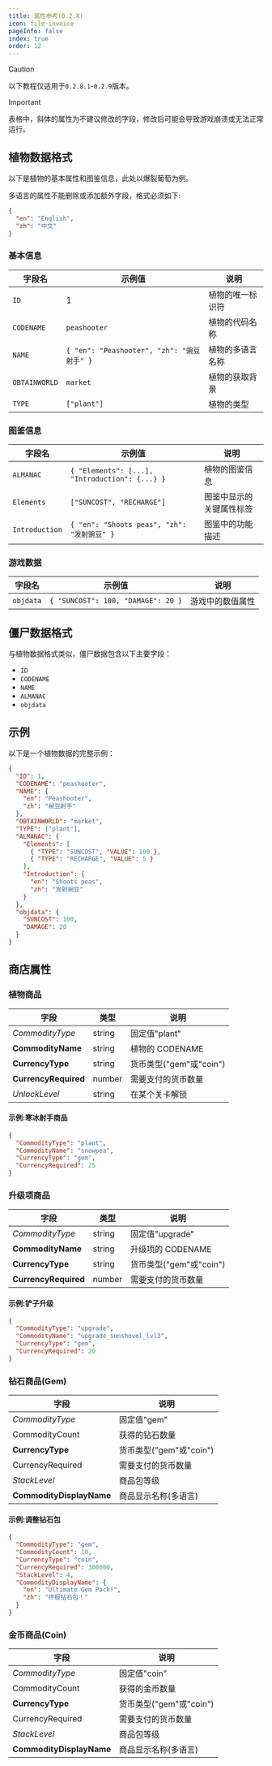 ```yaml
---
title: 属性参考(0.2.X)
icon: file-invoice
pageInfo: false
index: true
order: 12
---
```


<script setup>
    import { onMounted } from 'vue';
    onMounted(() => {
        (window.adsbygoogle = window.adsbygoogle || []).push({});
    })
</script>

> [!caution]
> 以下教程仅适用于`0.2.8.1`-`0.2.9`版本。

> [!important]
> 表格中，斜体的属性为不建议修改的字段，修改后可能会导致游戏崩溃或无法正常运行。

<ins class="adsbygoogle"
style="display:block"
data-ad-client="ca-pub-7637695321442015"
data-ad-slot="3900516289"
data-ad-format="auto"
data-full-width-responsive="true"> </ins>

## 植物数据格式

以下是植物的基本属性和图鉴信息，此处以爆裂葡萄为例。

多语言的属性不能删除或添加额外字段，格式必须如下:

```json
{
  "en": "English",
  "zh": "中文"
}
```

### 基本信息

| 字段名           | 示例值                                    | 说明       |
| ------------- | -------------------------------------- | -------- |
| `ID`          | 1                                      | 植物的唯一标识符 |
| `CODENAME`    | `peashooter`                           | 植物的代码名称  |
| `NAME`        | `{ "en": "Peashooter", "zh": "豌豆射手" }` | 植物的多语言名称 |
| `OBTAINWORLD` | `market`                               | 植物的获取背景  |
| `TYPE`        | `["plant"]`                            | 植物的类型    |

### 图鉴信息

| 字段名            | 示例值                                            | 说明           |
| -------------- | ---------------------------------------------- | ------------ |
| `ALMANAC`      | `{ "Elements": [...], "Introduction": {...} }` | 植物的图鉴信息      |
| `Elements`     | `["SUNCOST", "RECHARGE"]`                      | 图鉴中显示的关键属性标签 |
| `Introduction` | `{ "en": "Shoots peas", "zh": "发射豌豆" }`        | 图鉴中的功能描述     |

### 游戏数据

| 字段名       | 示例值                                | 说明       |
| --------- | ---------------------------------- | -------- |
| `objdata` | `{ "SUNCOST": 100, "DAMAGE": 20 }` | 游戏中的数值属性 |

## 僵尸数据格式

与植物数据格式类似，僵尸数据包含以下主要字段：

- `ID`
- `CODENAME`
- `NAME`
- `ALMANAC`
- `objdata`

## 示例

以下是一个植物数据的完整示例：

```json
{
  "ID": 1,
  "CODENAME": "peashooter",
  "NAME": {
    "en": "Peashooter",
    "zh": "豌豆射手"
  },
  "OBTAINWORLD": "market",
  "TYPE": ["plant"],
  "ALMANAC": {
    "Elements": [
      { "TYPE": "SUNCOST", "VALUE": 100 },
      { "TYPE": "RECHARGE", "VALUE": 5 }
    ],
    "Introduction": {
      "en": "Shoots peas",
      "zh": "发射豌豆"
    }
  },
  "objdata": {
    "SUNCOST": 100,
    "DAMAGE": 20
  }
}
```

## 商店属性

### 植物商品

| 字段                   | 类型     | 说明                                    |
| -------------------- | ------ | ------------------------------------- |
| _CommodityType_      | string | 固定值"plant"                            |
| **CommodityName**    | string | 植物的 CODENAME                          |
| **CurrencyType**     | string | 货币类型("gem"或"coin") |
| **CurrencyRequired** | number | 需要支付的货币数量                             |
| _UnlockLevel_        | string | 在某个关卡解锁                               |

#### 示例:寒冰射手商品

```json
{
  "CommodityType": "plant",
  "CommodityName": "snowpea",
  "CurrencyType": "gem",
  "CurrencyRequired": 25
}
```

### 升级项商品

| 字段                   | 类型     | 说明                                    |
| -------------------- | ------ | ------------------------------------- |
| _CommodityType_      | string | 固定值"upgrade"                          |
| **CommodityName**    | string | 升级项的 CODENAME                         |
| **CurrencyType**     | string | 货币类型("gem"或"coin") |
| **CurrencyRequired** | number | 需要支付的货币数量                             |

#### 示例:铲子升级

```json
{
  "CommodityType": "upgrade",
  "CommodityName": "upgrade_sunshovel_lvl3",
  "CurrencyType": "gem",
  "CurrencyRequired": 20
}
```

### 钻石商品(Gem)

| 字段                       | 说明                                    |
| ------------------------ | ------------------------------------- |
| _CommodityType_          | 固定值"gem"                              |
| CommodityCount           | 获得的钻石数量                               |
| **CurrencyType**         | 货币类型("gem"或"coin") |
| CurrencyRequired         | 需要支付的货币数量                             |
| _StackLevel_             | 商品包等级                                 |
| **CommodityDisplayName** | 商品显示名称(多语言)        |

#### 示例:调整钻石包

```json
{
  "CommodityType": "gem",
  "CommodityCount": 10,
  "CurrencyType": "coin",
  "CurrencyRequired": 300000,
  "StackLevel": 4,
  "CommodityDisplayName": {
    "en": "Ultimate Gem Pack!",
    "zh": "终极钻石包！"
  }
}
```

### 金币商品(Coin)

| 字段                       | 说明                                    |
| ------------------------ | ------------------------------------- |
| _CommodityType_          | 固定值"coin"                             |
| CommodityCount           | 获得的金币数量                               |
| **CurrencyType**         | 货币类型("gem"或"coin") |
| CurrencyRequired         | 需要支付的货币数量                             |
| _StackLevel_             | 商品包等级                                 |
| **CommodityDisplayName** | 商品显示名称(多语言)        |
